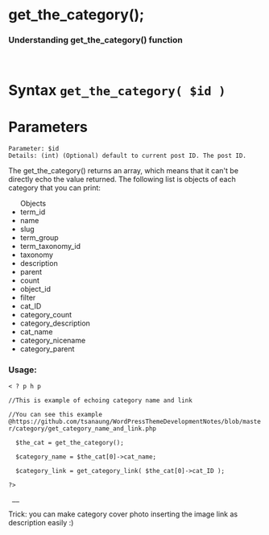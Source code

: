 <h1>get_the_category();</h1>
<h3>Understanding get_the_category() function</h3>
<br/>
<h1>Syntax <code>get_the_category( $id )</code></h1>
<h1>Parameters</h1>
<code>Parameter: $id</code><br/>
<code>Details: (int) (Optional) default to current post ID. The post ID.</code>
<p>The get_the_category() returns an array, which means that it can't be directly echo the value returned. 
The following list is objects of each category that you can print:</p>
<ul>Objects
<li>term_id</li>
<li>name</li>
<li>slug</li>
<li>term_group</li>
<li>term_taxonomy_id</li>
<li>taxonomy</li>
<li>description</li>
<li>parent</li>
<li>count</li>
<li>object_id</li>
<li>filter</li>
<li>cat_ID</li>
<li>category_count</li>
<li>category_description</li>
<li>cat_name</li>
<li>category_nicename</li>
<li>category_parent</li>
</ul>
<h3>Usage:</h3>
<p><code>< ? p h p</code></p>
<p><code>//This is example of echoing category name and link </code></p>
<p><code>//You can see this example @https://github.com/tsanaung/WordPressThemeDevelopmentNotes/blob/master/category/get_category_name_and_link.php </code></p>
<p><code>&nbsp $the_cat = get_the_category(); </code></p>
<p><code>&nbsp $category_name = $the_cat[0]->cat_name; </code></p>
<p><code>&nbsp $category_link = get_category_link( $the_cat[0]->cat_ID ); </code></p>
<p><code>?> </code></p>
<p><code> <a href="<?php echo $category_link ?>" class="button is-small is-primary is-rounded"> <?php echo $category_name ?> </a></code></p>
<p>Trick: you can make category cover photo inserting the image link as description easily :) </p>
